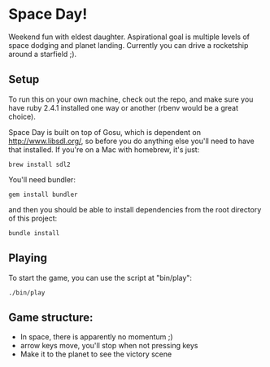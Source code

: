 # Space Day!

Weekend fun with eldest daughter.  Aspirational goal is multiple levels
of space dodging and planet landing.  Currently you can drive a rocketship around
a starfield ;).

## Setup

To run this on your own machine, check out the repo, and make sure
you have ruby 2.4.1 installed one way or another (rbenv would be a great
  choice).

Space Day is built on top of Gosu, which is dependent on http://www.libsdl.org/,
so before you do anything else you'll need to have that installed. If you're
on a Mac with homebrew, it's just:

`brew install sdl2`

You'll need bundler:

`gem install bundler`

and then you should be able to install dependencies from the root directory
of this project:

`bundle install`

## Playing

To start the game, you can use the script at "bin/play":

`./bin/play`

## Game structure:

* In space, there is apparently no momentum ;)
* arrow keys move, you'll stop when not pressing keys
* Make it to the planet to see the victory scene
